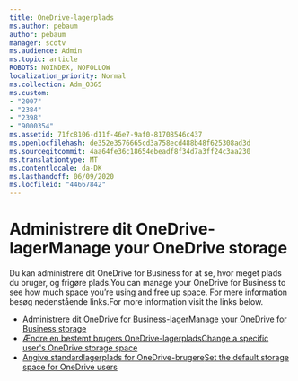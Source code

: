 ```yaml
---
title: OneDrive-lagerplads
ms.author: pebaum
author: pebaum
manager: scotv
ms.audience: Admin
ms.topic: article
ROBOTS: NOINDEX, NOFOLLOW
localization_priority: Normal
ms.collection: Adm_O365
ms.custom:
- "2007"
- "2384"
- "2398"
- "9000354"
ms.assetid: 71fc8106-d11f-46e7-9af0-81708546c437
ms.openlocfilehash: de352e3576665cd3a758ecd488b48f625308ad3d
ms.sourcegitcommit: 4aa64fe36c18654ebeadf8f34d7a3ff24c3aa230
ms.translationtype: MT
ms.contentlocale: da-DK
ms.lasthandoff: 06/09/2020
ms.locfileid: "44667842"
---
```

# <a name="manage-your-onedrive-storage"></a><span data-ttu-id="320d6-102">Administrere dit OneDrive-lager</span><span class="sxs-lookup"><span data-stu-id="320d6-102">Manage your OneDrive storage</span></span>

<span data-ttu-id="320d6-103">Du kan administrere dit OneDrive for Business for at se, hvor meget plads du bruger, og frigøre plads.</span><span class="sxs-lookup"><span data-stu-id="320d6-103">You can manage your OneDrive for Business to see how much space you’re using and free up space.</span></span>  <span data-ttu-id="320d6-104">For mere information besøg nedenstående links.</span><span class="sxs-lookup"><span data-stu-id="320d6-104">For more information visit the links below.</span></span>

- [<span data-ttu-id="320d6-105">Administrere dit OneDrive for Business-lager</span><span class="sxs-lookup"><span data-stu-id="320d6-105">Manage your OneDrive for Business storage</span></span>](https://support.microsoft.com/office/31519161-059c-4764-b6f8-f5cd29f7fe68)
- [<span data-ttu-id="320d6-106">Ændre en bestemt brugers OneDrive-lagerplads</span><span class="sxs-lookup"><span data-stu-id="320d6-106">Change a specific user's OneDrive storage space</span></span>](https://docs.microsoft.com/onedrive/change-user-storage)
- [<span data-ttu-id="320d6-107">Angive standardlagerplads for OneDrive-brugere</span><span class="sxs-lookup"><span data-stu-id="320d6-107">Set the default storage space for OneDrive users</span></span>](https://docs.microsoft.com/onedrive/set-default-storage-space)